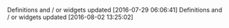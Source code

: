 

Definitions and / or widgets updated [2016-07-29 06:06:41]
Definitions and / or widgets updated [2016-08-02 13:25:02]